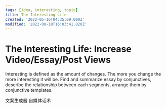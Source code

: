 ```yaml
---
tags: [idea, interesting, topic]
title: The Interesting Life
created: '2022-05-16T04:35:09.000Z'
modified: '2022-08-18T16:03:41.820Z'
---
```


# The Interesting Life: Increase Video/Essay/Post Views

Interesting is defined as the amount of changes. The more you change the more interesting it will be.
Find and summarize essay by conjunctives, describe the relationship between each segments, arrange them by conjunctive templates.

文案生成器 自媒体话术
